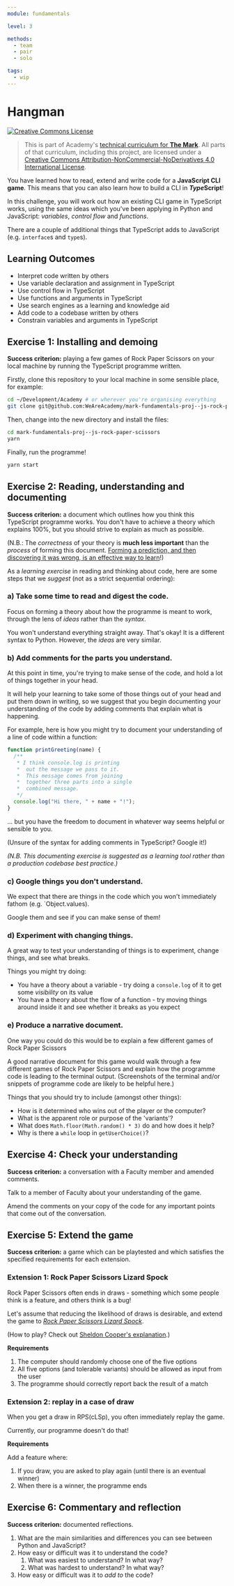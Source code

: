 ```yaml
---
module: fundamentals

level: 3

methods:
  - team
  - pair
  - solo

tags:
  - wip
---
```


# Hangman

<a rel="license" href="http://creativecommons.org/licenses/by-nc-nd/4.0/"><img alt="Creative Commons License" style="border-width:0" src="https://i.creativecommons.org/l/by-nc-nd/4.0/88x31.png" /></a>

> This is part of Academy's [technical curriculum for **The Mark**](https://github.com/WeAreAcademy/curriculum-mark). All parts of that curriculum, including this project, are licensed under a <a rel="license" href="http://creativecommons.org/licenses/by-nc-nd/4.0/">Creative Commons Attribution-NonCommercial-NoDerivatives 4.0 International License</a>.

You have learned how to read, extend and write code for a **JavaScript CLI game**. This means that you can also learn how to build a CLI in ***Type*Script**!

In this challenge, you will work out how an existing CLI game in TypeScript works, using the same ideas which you've been applying in Python and JavaScript: _variables_, _control flow_ and _functions_.

There are a couple of additional things that TypeScript adds to JavaScript (e.g. `interface`s and `type`s).

## Learning Outcomes

- Interpret code written by others
- Use variable declaration and assignment in TypeScript
- Use control flow in TypeScript
- Use functions and arguments in TypeScript
- Use search engines as a learning and knowledge aid
- Add code to a codebase written by others
- Constrain variables and arguments in TypeScript

## Exercise 1: Installing and demoing

**Success criterion:** playing a few games of Rock Paper Scissors on your local machine by running the TypeScript programme written.

Firstly, clone this repository to your local machine in some sensible place, for example:

```bash
cd ~/Development/Academy # or wherever you're organising everything
git clone git@github.com:WeAreAcademy/mark-fundamentals-proj--js-rock-paper-scissors.git
```

Then, change into the new directory and install the files:

```bash
cd mark-fundamentals-proj--js-rock-paper-scissors
yarn
```

Finally, run the programme!

```bash
yarn start
```

## Exercise 2: Reading, understanding and documenting

**Success criterion:** a document which outlines how you think this TypeScript programme works. You don't have to achieve a theory which explains 100%, but you should strive to explain as much as possible.

(N.B.: The _correctness_ of your theory is **much less important** than the _process_ of forming this document. [Forming a prediction, and then discovering it was wrong, is an effective way to learn](https://www.sciencedirect.com/science/article/abs/pii/S0959475217303468)!)

As a _learning exercise_ in reading and thinking about code, here are some steps that we _suggest_ (not as a strict sequential ordering):

### a) Take some time to read and digest the code.

Focus on forming a theory about how the programme is meant to work, through the lens of _ideas_ rather than the _syntax_.

You won't understand everything straight away. That's okay! It is a different syntax to Python. However, the _ideas_ are very similar.

### b) Add comments for the parts you understand.

At this point in time, you're trying to make sense of the code, and hold a lot of things together in your head.

It will help your learning to take some of those things out of your head and put them down in writing, so we suggest that you begin documenting your understanding of the code by adding comments that explain what is happening.

For example, here is how you might try to document your understanding of a line of code within a function:

```js
function printGreeting(name) {
  /**
   * I think console.log is printing
   *  out the message we pass to it.
   *  This message comes from joining
   *  together three parts into a single
   *  combined message.
   */
  console.log("Hi there, " + name + "!");
}
```

... but you have the freedom to document in whatever way seems helpful or sensible to you.

(Unsure of the syntax for adding comments in TypeScript? Google it!)

_(N.B. This documenting exercise is suggested as a learning tool rather than a production codebase best practice.)_

### c) Google things you don't understand.

We expect that there are things in the code which you won't immediately fathom (e.g. `Object.values).

Google them and see if you can make sense of them!

### d) Experiment with changing things.

A great way to test your understanding of things is to experiment, change things, and see what breaks.

Things you might try doing:

- You have a theory about a variable - try doing a `console.log` of it to get some _visibility_ on its value
- You have a theory about the flow of a function - try moving things around inside it and see whether it breaks as you expect

### e) Produce a narrative document.

One way you could do this would be to explain a few different games of Rock Paper Scissors

A good narrative document for this game would walk through a few different games of Rock Paper Scissors and explain how the programme code is leading to the terminal output. (Screenshots of the terminal and/or snippets of programme code are likely to be helpful here.)

Things that you should try to include (amongst other things):

- How is it determined who wins out of the player or the computer?
- What is the apparent role or purpose of the 'variants'?
- What does `Math.floor(Math.random() * 3)` do and how does it help?
- Why is there a `while` loop in `getUserChoice()`?

## Exercise 4: Check your understanding

**Success criterion:** a conversation with a Faculty member and amended comments.

Talk to a member of Faculty about your understanding of the game.

Amend the comments on your copy of the code for any important points that come out of the conversation.

## Exercise 5: Extend the game

**Success criterion:** a game which can be playtested and which satisfies the specified requirements for each extension.

### Extension 1: Rock Paper Scissors Lizard Spock

Rock Paper Scissors often ends in draws - something which some people think is a feature, and others think is a bug!

Let's assume that reducing the likelihood of draws is desirable, and extend the game to [_Rock Paper Scissors Lizard Spock_](http://www.samkass.com/theories/RPSSL.html).

(How to play? Check out [Sheldon Cooper's explanation](https://www.youtube.com/watch?v=Kov2G0GouBw).)

**Requirements**

1. The computer should randomly choose one of the five options
2. All five options (and tolerable variants) should be allowed as input from the user
3. The programme should correctly report back the result of a match

### Extension 2: replay in a case of draw

When you get a draw in RPS(cLSp), you often immediately replay the game.

Currently, our programme doesn't do that!

**Requirements**

Add a feature where:

1. If you draw, you are asked to play again (until there is an eventual winner)
2. When there is a winner, the programme ends

## Exercise 6: Commentary and reflection

**Success criterion:** documented reflections.

1. What are the main similarities and differences you can see between Python and JavaScript?
2. How easy or difficult was it to understand the code?
   1. What was easiest to understand? In what way?
   2. What was hardest to understand? In what way?
3. How easy or difficult was it to _add to_ the code?
